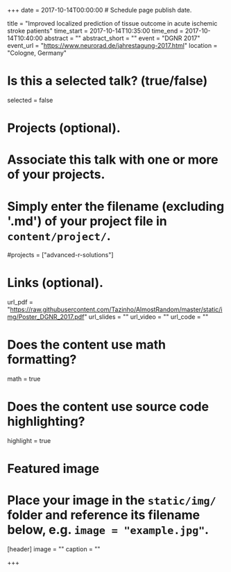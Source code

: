 +++
date = 2017-10-14T00:00:00  # Schedule page publish date.

title = "Improved localized prediction of tissue outcome in acute ischemic stroke patients"
time_start = 2017-10-14T10:35:00
time_end = 2017-10-14T10:40:00
abstract = ""
abstract_short = ""
event = "DGNR 2017"
event_url = "https://www.neurorad.de/jahrestagung-2017.html"
location = "Cologne, Germany"

# Is this a selected talk? (true/false)
selected = false

# Projects (optional).
#   Associate this talk with one or more of your projects.
#   Simply enter the filename (excluding '.md') of your project file in `content/project/`.
#projects = ["advanced-r-solutions"]

# Links (optional).
url_pdf = "https://raw.githubusercontent.com/Tazinho/AlmostRandom/master/static/img/Poster_DGNR_2017.pdf"
url_slides = ""
url_video = ""
url_code = ""

# Does the content use math formatting?
math = true

# Does the content use source code highlighting?
highlight = true

# Featured image
# Place your image in the `static/img/` folder and reference its filename below, e.g. `image = "example.jpg"`.
[header]
image = ""
caption = ""

+++

<!---
Embed your slides or video here using [shortcodes](https://sourcethemes.com/academic/post/writing-markdown-latex/). Further details can easily be added using *Markdown* and $\rm \LaTeX$ math code.
-->

